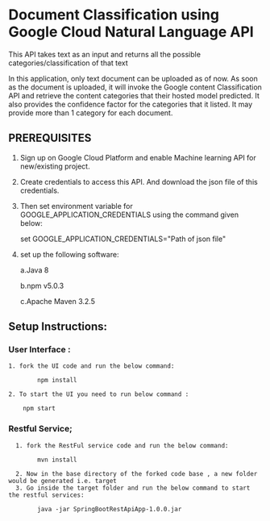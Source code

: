 # Document Classification using Google Cloud Natural Language API

This API takes text as an input and returns all the possible categories/classification of that text

In this application, only text document can be uploaded as of now. As soon as the document is uploaded, it will invoke the Google content Classification API and retrieve the content categories that their hosted model predicted. It also provides the confidence factor for the categories that it listed. It may provide more than 1 category for each document. 


## PREREQUISITES

1. Sign up on Google Cloud Platform and enable Machine learning API for new/existing project.
2. Create credentials to access this API. And download the json file of this credentials.
3. Then set environment variable for GOOGLE_APPLICATION_CREDENTIALS using the command given below:
    
    set GOOGLE_APPLICATION_CREDENTIALS="Path of json file"
4. set up the following software:

    a.Java 8
    
    b.npm v5.0.3
    
    c.Apache Maven 3.2.5
    
## Setup Instructions:

### User Interface :
    1. fork the UI code and run the below command:
            
            npm install
            
    2. To start the UI you need to run below command : 
    
        npm start
        
### Restful Service;
      1. fork the RestFul service code and run the below command:
            
            mvn install
            
      2. Now in the base directory of the forked code base , a new folder would be generated i.e. target
      3. Go inside the target folder and run the below command to start the restful services:
        
            java -jar SpringBootRestApiApp-1.0.0.jar
          
    

    
    
